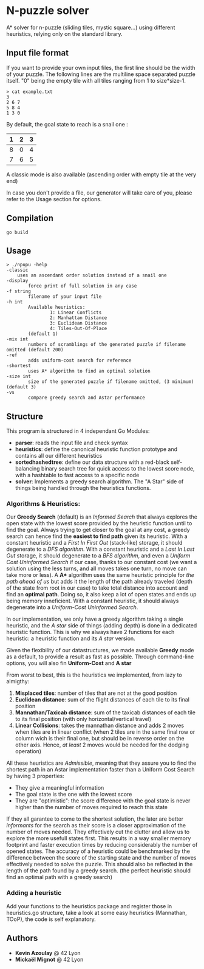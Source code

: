 # N-puzzle solver
A* solver for n-puzzle (sliding tiles, mystic square...) using different heuristics, relying only on the standard library.

## Input file format
If you want to provide your own input files, the first line should be the width of your puzzle. The following lines are the multiline space separated puzzle itself. "0" being the empty tile with all tiles ranging from 1 to size*size-1.

    > cat example.txt
    3
    2 6 7
    5 8 4
    1 3 0

By default, the goal state to reach is a snail one :

| 1 | 2 | 3 |
| - | - | - |
| 8 | 0 | 4 |
| 7 | 6 | 5 |

A classic mode is also available (ascending order with empty tile at the very end)

In case you don't provide a file, our generator will take care of you, please refer to the Usage section for options.

## Compilation
    go build

## Usage
    > ./npupu -help
    -classic
        uses an ascendant order solution instead of a snail one
    -display
            force print of full solution in any case
    -f string
            filename of your input file
    -h int
            Available heuristics:
                    1: Linear Conflicts
                    2: Manhattan Distance
                    3: Euclidean Distance
                    4: Tiles-Out-Of-Place
            (default 1)
    -mix int
            numbers of scramblings of the generated puzzle if filename omitted (default 200)
    -ref
            adds uniform-cost search for reference
    -shortest
            uses A* algorithm to find an optimal solution
    -size int
            size of the generated puzzle if filename omitted, (3 minimum) (default 3)
    -vs
            compare greedy search and Astar performance

## Structure
This program is structured in 4 independant Go Modules:
- **parser**: reads the input file and check syntax
- **heuristics**: define the canonical heuristic function prototype and contains all our different heuristics
- **sortedhashedtree**: define our data structure with a red-black self-balancing binary search tree for quick access to the lowest score node, with a hashtable to fast access to a specific node
- **solver**: Implements a greedy search algorithm. The "A Star" side of things being handled through the heuristics functions. 

### Algorithms & Heuristics:
Our **Greedy Search** (default) is an *Informed Search* that always explores the open state with the lowest score provided by the heuristic function until to find the goal. Always trying to get closer to the goal at any cost, a greedy search can hence find the **easiest to find path** given its heuristic. With a constant heuristic and a *First In First Out* (stack-like) storage, it should degenerate to a *DFS algorithm*. With a constant heuristic and a *Last In Last Out* storage, it should degenerate to a *BFS algorithm*, and even a *Uniform Cost Uninformed Search* if our case, thanks to our constant cost (we want a solution using the less turns, and all moves takes one turn, no move can take more or less).
A **A&#42;** algorithm uses the same heuristic principle for *the path ahead of us* but adds it the length of the path already traveled (depth of the state from root in our case) to take total distance into account and find an **optimal path**. Doing so, it also keep a lot of open states and ends up being memory inneficient. With a constant heuristic, it should always degenerate into a *Uniform-Cost Uninformed Search*.

In our implementation, we only have a greedy algorithm taking a single heuristic, and the *A star* side of things (adding depth) is done in a dedicated heuristic function. This is why we always have 2 functions for each heuristic: a heuristic function and its *A star* version.

Given the flexibility of our datastructures, we made available **Greedy** mode as a default, to provide a result as fast as possible. Through command-line options, you will also fin **Uniform-Cost** and **A star**

From worst to best, this is the heuristics we implemented, from lazy to almigthy:
1. **Misplaced tiles**: number of tiles that are not at the good position
2. **Euclidean distance**: sum of the flight distances of each tile to its final position
3. **Mannathan/Taxicab distance**: sum of the taxicab distances of each tile to its final position (with only horizontal/vertical travel)
4. **Linear Collisions**: takes the mannathan distance and adds 2 moves when tiles are in linear conflict (when 2 tiles are in the same final row or column wich is their final one, but should be in reverse order on the other axis. Hence, *at least* 2 moves would be needed for the dodging operation)

All these heuristics are *Admissible*, meaning that they assure you to find the shortest path in an Astar implementation faster than a Uniform Cost Search by having 3 properties:
- They give a meaningful information
- The goal state is the one with the lowest score
- They are "optimistic": the score difference with the goal state is never higher than the number of moves required to reach this state

If they all garantee to come to the shortest solution, the later are better *informants* for the search as their score is a closer approximation of the number of moves needed. They effectively cut the clutter and allow us to explore the more usefull states first. This results in a way smaller memory footprint and faster execution times by reducing considerably the number of opened states.
The accuracy of a heuristic could be benchmarked by the difference between the score of the starting state and the number of moves effectively needed to solve the puzzle. This should also be reflected in the length of the path found by a greedy search. (the perfect heuristic should find an optimal path with a greedy search)

### Adding a heuristic
Add your functions to the heuristics package and register those in heuristics.go structure, take a look at some easy heuristics (Mannathan, TOoP), the code is self explanatory.

## Authors
* **Kevin Azoulay** @ 42 Lyon
* **Mickaël Mignot** @ 42 Lyon
